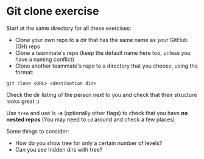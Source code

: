 # Git clone exercise

Start at the same directory for all these exercises:

- Clone your own repo to a dir that has the same name as your GitHub (GH) repo
- Clone a teammate's repo (keep the default name here too, unless you have a naming conflict)
- Clone another teammate's repo to a directory that you choose, using the format:

`git clone <URL> <destination dir>`

Check the dir listing of the person next to you and check that their structure looks great :)

Use `tree` and use ls -a (optionally other flags) to check that you have **no nested repos**
(You may need to `cd` around and check a few places)

Some things to consider:
- How do you show tree for only a certain number of levels?
- Can you see hidden dirs with tree?